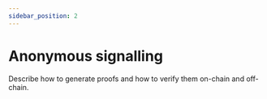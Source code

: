 ```yaml
---
sidebar_position: 2
---
```


# Anonymous signalling

Describe how to generate proofs and how to verify them on-chain and off-chain.
